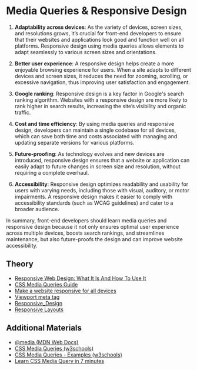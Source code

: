 # Media Queries & Responsive Design

1. **Adaptability across devices**: As the variety of devices, screen sizes, and resolutions grows, it’s crucial 
for front-end developers to ensure that their websites and applications look good and function well on all 
platforms. Responsive design using media queries allows elements to adapt seamlessly to various screen sizes 
and orientations.

2. **Better user experience**: A responsive design helps create a more enjoyable browsing experience for users. When a site
adapts to different devices and screen sizes, it reduces the need for zooming, scrolling, or excessive navigation, 
thus improving user satisfaction and engagement.

3. **Google ranking**: Responsive design is a key factor in Google's search ranking algorithm. Websites with a responsive
design are more likely to rank higher in search results, increasing the site’s visibility and organic traffic.

4. **Cost and time efficiency**: By using media queries and responsive design, developers can maintain a single codebase 
for all devices, which can save both time and costs associated with managing and updating separate versions for 
various platforms.

5. **Future-proofing**: As technology evolves and new devices are introduced, responsive design ensures that a website or 
application can easily adapt to future changes in screen size and resolution, without requiring a complete overhaul.

6. **Accessibility**: Responsive design optimizes readability and usability for users with varying needs, including those 
with visual, auditory, or motor impairments. A responsive design makes it easier to comply with accessibility 
standards (such as WCAG guidelines) and cater to a broader audience.

In summary, front-end developers should learn media queries and responsive design because it not only ensures 
optimal user experience across multiple devices, boosts search rankings, and streamlines maintenance, but also 
future-proofs the design and can improve website accessibility.


## Theory 
- [Responsive Web Design: What It Is And How To Use It](https://www.smashingmagazine.com/2011/01/guidelines-for-responsive-web-design/)
- [CSS Media Queries Guide](https://css-tricks.com/a-complete-guide-to-css-media-queries/)
- [Make a website responsive for all devices](https://www.youtube.com/watch?v=UUjNEMXZA-k)
- [Viewport meta tag](https://developer.mozilla.org/en-US/docs/Web/HTML/Viewport_meta_tag)
- [Responsive_Design](https://developer.mozilla.org/en-US/docs/Learn/CSS/CSS_layout/Responsive_Design)
- [Responsive Layouts](https://css-tricks.com/responsive-layouts-fewer-media-queries/)

## Additional Materials
- [@media (MDN Web Docs)](https://developer.mozilla.org/en-US/docs/Web/CSS/@media)
- [CSS Media Queries (w3schools)](https://www.w3schools.com/css/css3_mediaqueries.asp)
- [CSS Media Queries - Examples (w3schools)](https://www.w3schools.com/css/css3_mediaqueries_ex.asp)
- [Learn CSS Media Query in 7 minutes](https://www.youtube.com/watch?v=yU7jJ3NbPdA)

